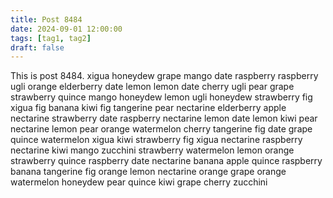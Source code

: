 ```yaml
---
title: Post 8484
date: 2024-09-01 12:00:00
tags: [tag1, tag2]
draft: false
---
```

This is post 8484.
xigua
honeydew
grape
mango
date
raspberry
raspberry
ugli
orange
elderberry
date
lemon
lemon
date
cherry
ugli
pear
grape
strawberry
quince
mango
honeydew
lemon
ugli
honeydew
strawberry
fig
xigua
fig
banana
kiwi
fig
tangerine
pear
nectarine
elderberry
apple
nectarine
strawberry
date
raspberry
nectarine
lemon
date
lemon
kiwi
pear
nectarine
lemon
pear
orange
watermelon
cherry
tangerine
fig
date
grape
quince
watermelon
xigua
kiwi
strawberry
fig
xigua
nectarine
raspberry
nectarine
kiwi
mango
zucchini
strawberry
watermelon
lemon
orange
strawberry
quince
raspberry
date
nectarine
banana
apple
quince
raspberry
banana
tangerine
fig
orange
lemon
nectarine
orange
grape
orange
watermelon
honeydew
pear
quince
kiwi
grape
cherry
zucchini
